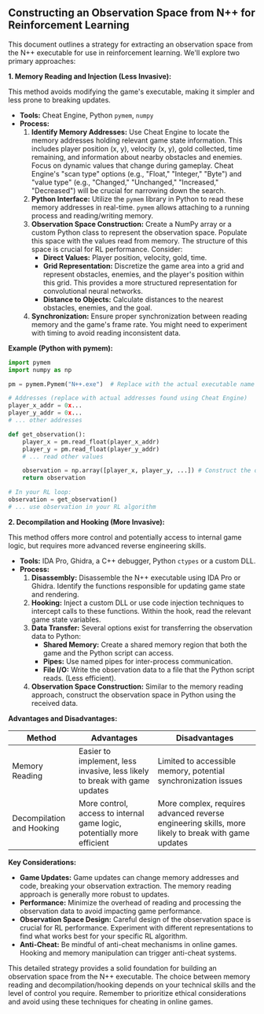 ## Constructing an Observation Space from N++ for Reinforcement Learning

This document outlines a strategy for extracting an observation space from the N++ executable for use in reinforcement learning. We'll explore two primary approaches:

**1. Memory Reading and Injection (Less Invasive):**

This method avoids modifying the game's executable, making it simpler and less prone to breaking updates.

* **Tools:**  Cheat Engine, Python `pymem`, `numpy`
* **Process:**
    1. **Identify Memory Addresses:** Use Cheat Engine to locate the memory addresses holding relevant game state information. This includes player position (x, y), velocity (x, y), gold collected, time remaining, and information about nearby obstacles and enemies.  Focus on dynamic values that change during gameplay.  Cheat Engine's "scan type" options (e.g., "Float," "Integer," "Byte") and "value type" (e.g., "Changed," "Unchanged," "Increased," "Decreased") will be crucial for narrowing down the search.
    2. **Python Interface:** Utilize the `pymem` library in Python to read these memory addresses in real-time.  `pymem` allows attaching to a running process and reading/writing memory.
    3. **Observation Space Construction:**  Create a NumPy array or a custom Python class to represent the observation space. Populate this space with the values read from memory.  The structure of this space is crucial for RL performance. Consider:
        * **Direct Values:** Player position, velocity, gold, time.
        * **Grid Representation:** Discretize the game area into a grid and represent obstacles, enemies, and the player's position within this grid. This provides a more structured representation for convolutional neural networks.
        * **Distance to Objects:** Calculate distances to the nearest obstacles, enemies, and the goal.
    4. **Synchronization:** Ensure proper synchronization between reading memory and the game's frame rate.  You might need to experiment with timing to avoid reading inconsistent data.

**Example (Python with pymem):**

```python
import pymem
import numpy as np

pm = pymem.Pymem("N++.exe")  # Replace with the actual executable name

# Addresses (replace with actual addresses found using Cheat Engine)
player_x_addr = 0x...
player_y_addr = 0x...
# ... other addresses

def get_observation():
    player_x = pm.read_float(player_x_addr)
    player_y = pm.read_float(player_y_addr)
    # ... read other values

    observation = np.array([player_x, player_y, ...]) # Construct the observation array
    return observation

# In your RL loop:
observation = get_observation()
# ... use observation in your RL algorithm
```


**2. Decompilation and Hooking (More Invasive):**

This method offers more control and potentially access to internal game logic, but requires more advanced reverse engineering skills.

* **Tools:**  IDA Pro, Ghidra, a C++ debugger, Python `ctypes` or a custom DLL.
* **Process:**
    1. **Disassembly:** Disassemble the N++ executable using IDA Pro or Ghidra. Identify the functions responsible for updating game state and rendering.
    2. **Hooking:** Inject a custom DLL or use code injection techniques to intercept calls to these functions.  Within the hook, read the relevant game state variables.
    3. **Data Transfer:**  Several options exist for transferring the observation data to Python:
        * **Shared Memory:** Create a shared memory region that both the game and the Python script can access.
        * **Pipes:** Use named pipes for inter-process communication.
        * **File I/O:**  Write the observation data to a file that the Python script reads. (Less efficient).
    4. **Observation Space Construction:** Similar to the memory reading approach, construct the observation space in Python using the received data.

**Advantages and Disadvantages:**

| Method | Advantages | Disadvantages |
|---|---|---|
| Memory Reading | Easier to implement, less invasive, less likely to break with game updates | Limited to accessible memory, potential synchronization issues |
| Decompilation and Hooking | More control, access to internal game logic, potentially more efficient | More complex, requires advanced reverse engineering skills, more likely to break with game updates |


**Key Considerations:**

* **Game Updates:**  Game updates can change memory addresses and code, breaking your observation extraction.  The memory reading approach is generally more robust to updates.
* **Performance:**  Minimize the overhead of reading and processing the observation data to avoid impacting game performance.
* **Observation Space Design:**  Careful design of the observation space is crucial for RL performance. Experiment with different representations to find what works best for your specific RL algorithm.
* **Anti-Cheat:**  Be mindful of anti-cheat mechanisms in online games.  Hooking and memory manipulation can trigger anti-cheat systems.


This detailed strategy provides a solid foundation for building an observation space from the N++ executable.  The choice between memory reading and decompilation/hooking depends on your technical skills and the level of control you require. Remember to prioritize ethical considerations and avoid using these techniques for cheating in online games.